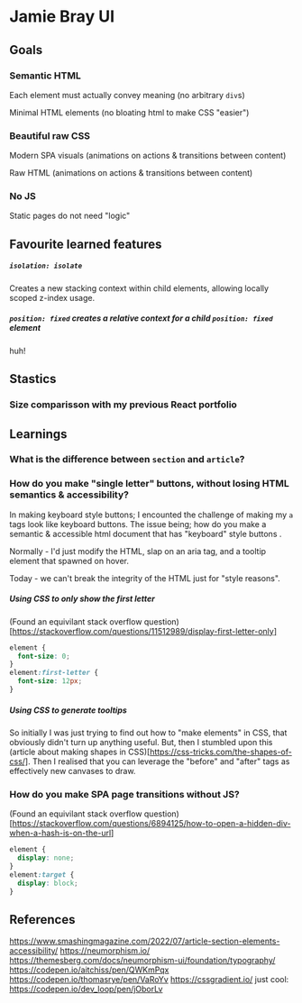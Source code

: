 # Jamie Bray UI

## Goals

### Semantic HTML

Each element must actually convey meaning (no arbitrary `div`s)

Minimal HTML elements (no bloating html to make CSS "easier")

### Beautiful raw CSS

Modern SPA visuals (animations on actions & transitions between content)

Raw HTML (animations on actions & transitions between content)

### No JS

Static pages do not need "logic"

## Favourite learned features

##### `isolation: isolate`

Creates a new stacking context within child elements, allowing locally scoped z-index usage.

##### `position: fixed` creates a relative context for a child `position: fixed` element

huh!

## Stastics

### Size comparisson with my previous React portfolio

## Learnings

### What is the difference between `section` and `article`?



### How do you make "single letter" buttons, without losing HTML semantics & accessibility?

In making keyboard style buttons; I encounted the challenge of making my `a` tags look like keyboard buttons. The issue being; how do you make a semantic & accessible html document that has "keyboard" style buttons .

Normally - I'd just modify the HTML, slap on an aria tag, and a tooltip element that spawned on hover.

Today - we can't break the integrity of the HTML just for "style reasons".

##### Using CSS to only show the first letter

(Found an equivilant stack overflow question)[https://stackoverflow.com/questions/11512989/display-first-letter-only]

```css
element {
  font-size: 0;
}
element:first-letter {
  font-size: 12px;
}
```


##### Using CSS to generate tooltips

So initially I was just trying to find out how to "make elements" in CSS, that obviously didn't turn up anything useful. But, then I stumbled upon this (article about making shapes in CSS)[https://css-tricks.com/the-shapes-of-css/]. Then I realised that you can leverage the "before" and "after" tags as effectively new canvases to draw.


### How do you make SPA page transitions without JS?

(Found an equivilant stack overflow question)[https://stackoverflow.com/questions/6894125/how-to-open-a-hidden-div-when-a-hash-is-on-the-url]

```css
element {
  display: none;
}
element:target {
  display: block;
}
```

## References

https://www.smashingmagazine.com/2022/07/article-section-elements-accessibility/
https://neumorphism.io/
https://themesberg.com/docs/neumorphism-ui/foundation/typography/
https://codepen.io/aitchiss/pen/QWKmPqx
https://codepen.io/thomasrye/pen/VaRoYv
https://cssgradient.io/
just cool: https://codepen.io/dev_loop/pen/jOborLv
